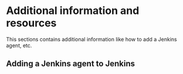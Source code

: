 # Additional information and resources

This sections contains additional information like how to add a Jenkins agent, etc.

## Adding a Jenkins agent to Jenkins